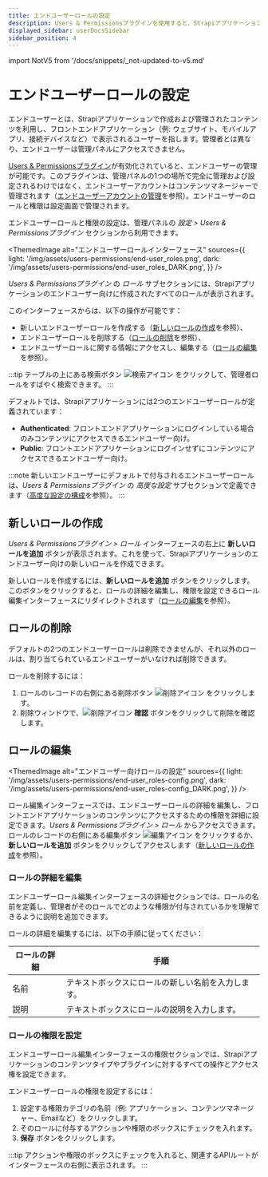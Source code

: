 ```yaml
---
title: エンドユーザーロールの設定
description: Users & Permissionsプラグインを使用すると、Strapiアプリケーションで作成されたコンテンツを利用するエンドユーザーのロールを管理できます。
displayed_sidebar: userDocsSidebar
sidebar_position: 4
---
```


import NotV5 from '/docs/snippets/_not-updated-to-v5.md'

# エンドユーザーロールの設定

エンドユーザーとは、Strapiアプリケーションで作成および管理されたコンテンツを利用し、フロントエンドアプリケーション（例: ウェブサイト、モバイルアプリ、接続デバイスなど）で表示されるユーザーを指します。管理者とは異なり、エンドユーザーは管理パネルにアクセスできません。

[Users & Permissionsプラグイン](../plugins/strapi-plugins.md#users-permissions-plugin)が有効化されていると、エンドユーザーの管理が可能です。このプラグインは、管理パネルの1つの場所で完全に管理および設定されるわけではなく、エンドユーザーアカウントはコンテンツマネージャーで管理されます（[エンドユーザーアカウントの管理](../users-roles-permissions/managing-end-users.md)を参照）。エンドユーザーのロールと権限は設定画面で管理されます。

エンドユーザーロールと権限の設定は、管理パネルの *設定 > Users & Permissionsプラグイン* セクションから利用できます。

<ThemedImage
  alt="エンドユーザーロールインターフェース"
  sources={{
    light: '/img/assets/users-permissions/end-user_roles.png',
    dark: '/img/assets/users-permissions/end-user_roles_DARK.png',
  }}
/>

*Users & Permissionsプラグイン* の *ロール* サブセクションには、Strapiアプリケーションのエンドユーザー向けに作成されたすべてのロールが表示されます。

このインターフェースからは、以下の操作が可能です：

- 新しいエンドユーザーロールを作成する（[新しいロールの作成](#creating-a-new-role)を参照）、
- エンドユーザーロールを削除する（[ロールの削除](#deleting-a-role)を参照）、
- エンドユーザーロールに関する情報にアクセスし、編集する（[ロールの編集](#editing-a-role)を参照）。

:::tip
テーブルの上にある検索ボタン ![検索アイコン](/img/assets/icons/v5/Search.svg) をクリックして、管理者ロールをすばやく検索できます。
:::

デフォルトでは、Strapiアプリケーションには2つのエンドユーザーロールが定義されています：

- **Authenticated**: フロントエンドアプリケーションにログインしている場合のみコンテンツにアクセスできるエンドユーザー向け。
- **Public**: フロントエンドアプリケーションにログインせずにコンテンツにアクセスできるエンドユーザー向け。

:::note
新しいエンドユーザーにデフォルトで付与されるエンドユーザーロールは、*Users & Permissionsプラグイン* の *高度な設定* サブセクションで定義できます（[高度な設定の構成](../settings/configuring-users-permissions-plugin-settings.md#configuring-advanced-settings)を参照）。
:::

## 新しいロールの作成

*Users & Permissionsプラグイン > ロール* インターフェースの右上に **新しいロールを追加** ボタンが表示されます。これを使って、Strapiアプリケーションのエンドユーザー向けの新しいロールを作成できます。

新しいロールを作成するには、**新しいロールを追加** ボタンをクリックします。このボタンをクリックすると、ロールの詳細を編集し、権限を設定できるロール編集インターフェースにリダイレクトされます（[ロールの編集](#editing-roles-details)を参照）。

## ロールの削除

デフォルトの2つのエンドユーザーロールは削除できませんが、それ以外のロールは、割り当てられているエンドユーザーがいなければ削除できます。

ロールを削除するには：

1. ロールのレコードの右側にある削除ボタン ![削除アイコン](/img/assets/icons/v5/Trash.svg) をクリックします。
2. 削除ウィンドウで、![削除アイコン](/img/assets/icons/v5/Trash.svg) **確認** ボタンをクリックして削除を確認します。

## ロールの編集

<ThemedImage
  alt="エンドユーザー向けロールの設定"
  sources={{
    light: '/img/assets/users-permissions/end-user_roles-config.png',
    dark: '/img/assets/users-permissions/end-user_roles-config_DARK.png',
  }}
/>

ロール編集インターフェースでは、エンドユーザーロールの詳細を編集し、フロントエンドアプリケーションのコンテンツにアクセスするための権限を詳細に設定できます。*Users & Permissionsプラグイン > ロール* からアクセスできます。ロールのレコードの右側にある編集ボタン ![編集アイコン](/img/assets/icons/v5/Pencil.svg) をクリックするか、**新しいロールを追加** ボタンをクリックしてアクセスします（[新しいロールの作成](#creating-a-new-role)を参照）。

### ロールの詳細を編集

エンドユーザーロール編集インターフェースの詳細セクションでは、ロールの名前を定義し、管理者がそのロールでどのような権限が付与されているかを理解できるように説明を追加できます。

ロールの詳細を編集するには、以下の手順に従ってください：

| ロールの詳細   | 手順                                  |
| ------------- | ----------------------------------- |
| 名前          | テキストボックスにロールの新しい名前を入力します。 |
| 説明          | テキストボックスにロールの説明を入力します。     |

### ロールの権限を設定

エンドユーザーロール編集インターフェースの権限セクションでは、Strapiアプリケーションのコンテンツタイプやプラグインに対するすべての操作とアクセス権を設定できます。

エンドユーザーロールの権限を設定するには：

1. 設定する権限カテゴリの名前（例: アプリケーション、コンテンツマネージャー、Emailなど）をクリックします。
2. そのロールに付与するアクションや権限のボックスにチェックを入れます。
3. **保存** ボタンをクリックします。

:::tip
アクションや権限のボックスにチェックを入れると、関連するAPIルートがインターフェースの右側に表示されます。
:::

